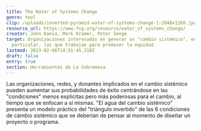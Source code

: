 ```yaml
---
title: The Water of Systems Change
genre: tool
clip: /uploads/inverted-pyramid-water-of-systems-change-1-2048x1260.jpg
resource_url: https://www.fsg.org/resource/water_of_systems_change/
creator: John Kania, Mark Kramer, Peter Senge
target: Organizaciones interesadas en generar un "cambio sistémico", en
  particular, las que trabajan para promover la equidad.
lastmod: 2023-02-06T14:51:45.218Z
draft: false
entry: true
section: Herramientas de La Sobremesa
---
```

<!--StartFragment-->

Las organizaciones, redes, y donantes implicados en el cambio sistémico pueden aumentar sus probabilidades de éxito centrándose en las "condiciones" menos explícitas pero más poderosas para el cambio, al tiempo que se enfocan a sí mismas. "El agua del cambio sistémico" presenta un modelo práctico del "triángulo invertido" de las 6 condiciones de cámbio sistémico que se deberían de pensar al momento de diseñar un proyecto o programa.

<!--EndFragment-->